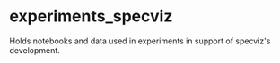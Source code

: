 # experiments_specviz
Holds notebooks and data used in experiments in support of specviz's development.
